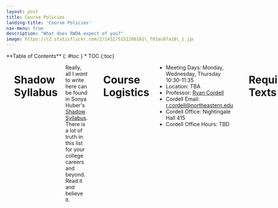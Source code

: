 ```yaml
---
layout: post
title: Course Policies
landing-title: 'Course Policies'
nav-menu: true
description: "What does RWDA expect of you?"
image: https://c2.staticflickr.com/2/1432/5151286161\_f02ac67a18\_z.jpg
---
```


<div class="row">
<div class="medium-4 medium-push-8 columns" markdown="1">
<div class="panel radius" markdown="1">
**Table of Contents**
{: #toc }
*  TOC
{:toc}
</div>
</div><!-- /.medium-4.columns -->

<div class="medium-8 medium-pull-4 columns" markdown="1">

---- 

# Shadow Syllabus

Really, all I *want* to write here can be found in Sonya Huber's [Shadow Syllabus][1]. There is a lot of truth in this list for your college careers and beyond. Read it and believe it.

---- 

# Course Logistics

+ Meeting Days: Monday, Wednesday, Thursday 10:30-11:35
+ Location: TBA
+ Professor: [Ryan Cordell][2]
+ Cordell Email: [r.cordell@northeastern.edu][3] 
+ Cordell Office: Nightingale Hall 415
+ Cordell Office Hours: TBD

---- 

# Required Texts
 
The majority of our readings will be available online or through our course Leganto. We will read a few books, however, which you will need to purchase:

+ TBA

---- 
 
# Communication

The best way to get in touch with me is to visit during my office hours. If you’re unsure about our readings, struggling with an assignment, or just want to talk, please visit. During the Fall 2018 semester, I will be in my office (Nightingale 415) on Tuesdays 10:30-11:30 and Thursdays from 9:00-10:00am. I’m also happy to make appointments at other times—just [email me][4] with **at least three possible meeting times** for me to choose among. I can schedule in person or virtual meetings.

The next best way to get in touch with me is by [sending me an email][5]. When you write to me: consider your tone and your audience. An email to your professor shouldn’t read the same as your emails to friends. For help, see [this guide to emailing your professors][6]. I will respond to an email within 48 hours. Often I will respond more quickly, but you should not send me an urgent email, for example, the night before an assignment is due. If for some reason I have not responded to your email within two days, please do follow up—my delay is likely inadvertent and I will welcome a reminder.

---- 

# Class Engagement

This experiential course requires active engagement in class activities and discussions. There will be few lectures and we will not be building toward an exam. Instead, we will work together to build our facilities for thinking critically about technology, new media, reading, and writing, as well as to improve our skills writing across media. You should come to every class having read all of the required reading, watched the required videos, browsed the suggested resources, played the required games, and so forth. You should enter the classroom prepared to discuss these materials with colleagues and complete both individual and group [in-class assignments][7]. 

## Participation

I will not explicitly grade participation in this course (i.e. “participation = 20% of final grade”), but I will take account of your reading and course engagement through our in-class work, discussions, and related activities. [In-class work][8] will regularly be graded, while other contributions can influence that grade. There are many ways to participate in a college class. Just a few of the most valuable contributions are:

1. Raising ideas from our assigned materials for class discussion, including directing our attention to specific moments you found evocative, inspiring, infuriating, or otherwise salient;
2. Asking questions about materials or ideas you found puzzling or difficult (I cannot overstate how valuable good questions are to a thriving class, and how desperately I wish more students were courageous in asking them);
3. Sending pertinent materials discovered outside of class to the course email list, or bringing them to our attention during discussion;
4. Assisting classmates with lab assignments or other in-class work amenable to cooperation;
5. Visiting during office hours to extend course conversations around subjects or questions you find particularly interesting.

## Attendance

Maintaining an active class conversation requires that the class be present, both physically and mentally. “Attendance” does not simply mean that your body can be found in proximity to those of your classmates. You must also be mentally present, which means you must:

1. Be awake and attentive to the conversation of the day;
2. Prepare assigned texts before class begins;
3. Bring your assigned texts to class. If we’re reading online articles, you should either bring a device on which to read them or print them and bring that hard copy. For some of our "texts" such as videogames this will be a bit harder to accomplish, but we will discuss what precisely to bring before those sessions;
4. *Bring your assigned texts to class!*
5. and, finally, **bring your assigned texts to class!!!** I mean it. Seriously. If you come to class without the day’s reading on hand, I reserve the right to count you absent.

If you fail to meet these requirements, I will consider you mentally absent, though you may be physically present. 

## Missing Class

You may miss the number of classes specified in your chosen grade contract. *I make no distinction between excused and unexcused absences*, so use your allotted absences wisely. You may not miss your allotted classes early in the semester and then petition for additional excused absences afterward. When you must miss class, it is your responsibility to find out what you missed, get updates on upcoming assignments, and/or ensure that you are prepared for future classes. 

For as many absences as allotted in your grade contract, you will be exempted from any in-class assignments or quizzes missed. If you miss more classes than agreed, we may need to reevaluate your contract.

[![A picture of two buttons, the first labeled "Overload Relay Trip and the second labeled "Overload Relay & M.G. Set][image-1]][9]

*["Overload" by Sir Mildred Pierce][10]*

## "Information Overload" Day

I do understand that the semester can get hectic. The reading load for this class is often challenging, and you must balance it with the work in your other classes. Most likely you will have days when you simply cannot—for whatever reason—complete the assigned reading. To that end, you may take *“information overload” (IO) days* during the semester up to the number specified for your contracted grade. On this day you will not be expected to contribute to class discussion and you will receive a pass on any in-class work. In order to take an IO day, you must follow these rules:

1. You must attend class, listen attentively to any lectures or class discussions, and take part in any activities or group work not dependent on the day’s reading. **Your IO days cannot be used as additional excused absences**.
2. You must inform me **before the beginning of class** that you are taking your IO day. You may not wait until I call on you or until you see day’s the in-class assignment. **I will deny any IO requests made during class**. To that end: take special care to be on time if you plan to request an IO day, as you won’t be allowed to request one if you arrive late.
3. You may not extend an IO day into another class session. If, for instance, you take your IO day during our first class on a novel, you will not then be excused from discussing the book during subsequent classes.
4. You may not take an IO day to avoid completing on a major assignment. IO days will excuse you from reading quizzes, group work, or reflections, but nothing of more serious import. If you are unsure whether an assignment is "major," the syllabus is a good guide. If a given assignment has it's own "assignment" page on the course website, it is a major assignment.

IO days are intended to help you manage the inevitable stresses of your individual semester. Use them wisely.

---- 

# Digital Etiquette

## In-class Devices

*Some of this section and much of the rubric below were inspired by and adapted from this [cell phone use rubric][11] from Zombie Based Learning.*

This should go without saying, but let’s say it anyway: while in class, you should be focused on class. You may think that you are an excellent multi-tasker, but there is a [growing][12] [body][13] [of][14] [evidence][15] [that][16] [argues][17] [multitasking][18] [is][19] [a][20] [myth][21]: trying to do multiple things simultaneously means you do all those things worse than if you focused on them serially—the act of multitasking [literally drains your brain's energy reserves][22] In a discussion-focused class like this one, it's usually pretty easy to tell when a student is checking in and and out of class an other on-screen activities.

In your professional lives, people will have their phones and other devices with them at their jobs, in meetings, at conferences, and so on. Adults do not have their devices taken away from them. They are expected to manage their own use. 

You may have your phone and/or laptop on hand during class, but if so you should use them only for accessing our readings, class resources, or for finding outside materials pertinent to our discussions and activities. You should not use them to follow a game, message your friends, check your friends’ Tumblrs, commit (non course related) code to Github. Though it may seem unthinkable, your friends and family may actually survive three hours each week without direct updates as to your whereabouts and doings. They probably won’t call the police to report you missing. They will no doubt pine for your witty banter, but that longing will only make your 2:41pm updates all the sweeter each Monday, Wednesday, and Thursday this semester. 

Periodically during the semester I may ask folks to put screens away. This means I want everyone—myself included—to focus attention on another aspect of class. In fact, it would be a very good idea to have a physical notebook available for classes when phones and laptops cannot be used.

## Device Use Rubric

The rubric below outlines my expectations for device use in this classroom. We can discuss these expectations in our first days together and edit them if the class agrees on amendments. I will not be recording marks for device use in every class. Instead, I will assess your use periodically and include these measures in my assessment of your class contributions and your adherence to your grade contract.

| **1. Unacceptable** | **2. Below Expectations** | **3. Meets Expectations** | **4. Exceeds Expectations** |
| --- | --- | ---- | ---- |
| Use is *inappropriate*. Device is a distraction to others. **Examples**: A student uses their device to play games, view material unrelated to the course, OR hold social conversations. | Use is *distracting* to the student, their colleagues, and/or the instructor. Student frequently checks devices for information unrelated to the class. **Example**: A student takes out their phone to look at text messages several times in one class period. | Device is *not used* except during designed times, or device use is limited to quick checks during times of transition. **Example**: a student receives an important text from a parent, which they check quickly during our transition between group work and full-class discussion, but waits to respond until an appropriate time. | Device *only used* as an efficient academic tool for a direct purpose. Device is not a distraction. but used at appropriate times as an extension of work or learning. **Examples**: A student uses their phone to do research during a research project, or uses their laptop to create a collaborative document for a group project.

[![A glitched drawing of the Incredible Hulk][image-2]][23]

*["Glitch" by 622][24]*

## Technical Snafus

This course will rely on access to computers, specific software, and the internet. **At some point during the semester you WILL have a problem with technology**: your laptop will crash, a file will become corrupted, a server will go down, a piece of software will not act as you expect it to, or something else will occur. These are facts of twenty-first-century life, not emergencies. To succeed in college and in your career you should develop work habits that take such snafus into account. Start assignments early and save often. [Always keep a backup copy of your work saved somewhere secure][25] (preferably off site). None of these unfortunate events should be considered emergencies: inkless printers, computer virus infections, lost flash drives, lost passwords, corrupted files, incompatible file formats. It is *entirely your responsibility* to take the proper steps to ensure your work will not be lost irretrievably; if one device or service isn’t working, find another that does. When problems arise in the software I have assigned for you to learn, we will work through those problems together and learn thereby. However, I will not grant you an extension based on problems you may be having with the specific devices or the internet services you happen to use. 

---- 

# TRACE Evaluations

Students are expected to complete a TRACE (Teacher Rating and Course Evaluation) toward the end of the semester. I will set aside some time during a class period for students to complete their TRACEs.

---- 

# Academic Integrity

In this class you will abide by Northeastern University’s Academic Integrity Policy at all times:

> A commitment to the principles of academic integrity is essential to the mission of Northeatern University. The promotion of independent and original scholarship ensures that students derive the most from their educational experience and their pursuit of knowledge. Academic dishonesty violates the most fundamental values of an intellectual community and undermines the achievements of the entire University.

If you have any questions about what constitutes academic integrity in this class—particularly as the concept applies to digital course projects—please talk to me. We will also discuss the ethics of digital scholarship in class.

---- 

# Writing Center

The Northeastern University Writing Center is located in 412 Holmes Hall and in Snell Library (for current hours call 617-373-4549 or see [http://www.northeastern.edu/english/writing-center/][26]) and offers free and friendly help for any level writer, including help with reading complex texts, conceptualizing a writing project, refining your writing process (i.e., planning, researching, organization, drafting, revising, and editing), and using sources effectively. You can receive feedback face-to-face during regular hours or via email/online response. I strongly recommend that you make appointments to go over drafts of your work—including your digital work—before turning it in. Questions about the Writing Center can be directed to [neuwritingcenter@gmail.com][27].


</div><!-- /.medium-8.columns -->
</div><!-- /.row -->

[1]:	https://sonyahuber.com/2014/08/20/shadow-syllabus/amp/
[2]:	http://ryancordell.org
[3]:	mailto:r.cordell@northeastern.edu
[4]:	mailto:r.cordell@northeastern.edu
[5]:	mailto:r.cordell@northeastern.edu
[6]:	https://medium.com/@lportwoodstacer/how-to-email-your-professor-without-being-annoying-af-cf64ae0e4087
[7]:	http://f18rwda.ryancordell.org/assignments/in-class
[8]:	http://f18rwda.ryancordell.org/assignments/inclasswork/
[9]:	https://flic.kr/p/bp351N
[10]:	https://flic.kr/p/bp351N
[11]:	http://www.zombiebased.com/edcourage/CellPhone%20Use%20Rubric.pdf
[12]:	https://www.psychologytoday.com/blog/the-power-prime/201103/technology-myth-multitasking
[13]:	https://www.forbes.com/sites/nickmorrison/2014/11/26/the-myth-of-multitasking-and-what-it-means-for-learning/print/
[14]:	https://www.psychologytoday.com/blog/creativity-without-borders/201405/the-myth-multitasking
[15]:	http://www.npr.org/sections/health-shots/2016/10/19/498450445/dont-look-now-how-your-devices-hurt-your-productivity
[16]:	http://time.com/money/3892931/stop-multitasking-and-start-singletasking/
[17]:	http://time.com/4737286/multitasking-mental-health-stress-texting-depression/
[18]:	http://www.thenewatlantis.com/publications/the-myth-of-multitasking
[19]:	https://www.scientificamerican.com/podcast/episode/the-myth-of-multitasking-09-07-15/
[20]:	http://www.abc.net.au/radionational/programs/allinthemind/the-myth-of-multitasking/6743356
[21]:	http://www.npr.org/2013/05/10/182861382/the-myth-of-multitasking
[22]:	https://qz.com/722661/neuroscientists-say-multitasking-literally-drains-the-energy-reserves-of-your-brain/
[23]:	https://flic.kr/p/koRKuX
[24]:	https://flic.kr/p/koRKuX
[25]:	https://www.dropbox.com/
[26]:	http://www.northeastern.edu/english/writing-center/
[27]:	mailto:neuwritingcenter@gmail.com

[image-1]:	https://c2.staticflickr.com/8/7179/6824250814_34fcd25d62_o.jpg
[image-2]:	https://c2.staticflickr.com/4/3813/12729448323_6188e2ca98_b.jpg